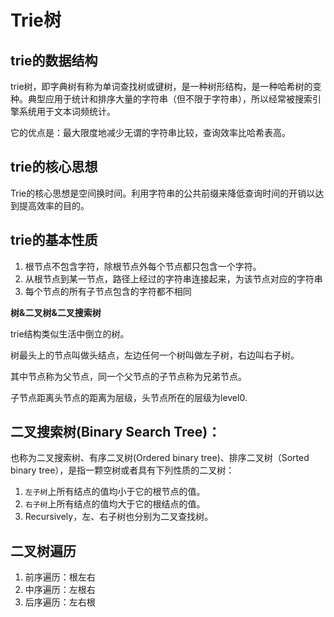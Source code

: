# Trie树

## trie的数据结构

trie树，即字典树有称为单词查找树或键树，是一种树形结构，是一种哈希树的变种。典型应用于统计和排序大量的字符串（但不限于字符串），所以经常被搜索引擎系统用于文本词频统计。

它的优点是：最大限度地减少无谓的字符串比较，查询效率比哈希表高。

## trie的核心思想

Trie的核心思想是空间换时间。利用字符串的公共前缀来降低查询时间的开销以达到提高效率的目的。

## trie的基本性质

1. 根节点不包含字符，除根节点外每个节点都只包含一个字符。
2. 从根节点到某一节点，路径上经过的字符串连接起来，为该节点对应的字符串
3. 每个节点的所有子节点包含的字符都不相同



**树&二叉树&二叉搜索树**

trie结构类似生活中倒立的树。

树最头上的节点叫做头结点，左边任何一个树叫做左子树，右边叫右子树。

其中节点称为父节点，同一个父节点的子节点称为兄弟节点。

子节点距离头节点的距离为层级，头节点所在的层级为level0.

## 二叉搜索树(Binary Search Tree)：

也称为二叉搜索树、有序二叉树(Ordered binary tree)、排序二叉树（Sorted binary tree），是指一颗空树或者具有下列性质的二叉树：

1. `左子树`上所有结点的值均小于它的根节点的值。
2. `右子树`上所有结点的值均大于它的根结点的值。
3. Recursively，左、右子树也分别为二叉查找树。

## 二叉树遍历

1. 前序遍历：根左右
2. 中序遍历：左根右
3. 后序遍历：左右根